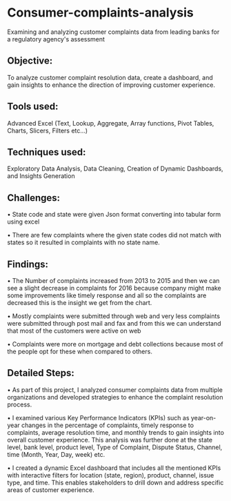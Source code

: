 # Consumer-complaints-analysis

Examining and analyzing customer complaints data from leading banks for a regulatory agency's assessment

## Objective: 
To analyze customer complaint resolution data, create a dashboard, and gain insights to enhance the direction of improving customer experience.

## Tools used: 
Advanced Excel (Text, Lookup, Aggregate, Array functions, Pivot Tables, Charts, Slicers, Filters etc…)

## Techniques used: 
Exploratory Data Analysis, Data Cleaning, Creation of Dynamic Dashboards, and Insights Generation

## Challenges:
 
•	State code and state were given Json format converting into tabular form using excel

•	There are few complaints where the given state codes did not match with states so it resulted in complaints with no state name.


## Findings:

•	The Number of complaints increased from 2013 to 2015 and then we can see a slight decrease in complaints for 2016 because company might make some improvements like timely response and all so the complaints are decreased this is the insight we get from the chart.

•	Mostly complaints were submitted through web and very less complaints were submitted through post mail and fax and from this we can understand that most of the customers were active on web

•	Complaints were more on mortgage and debt collections because most of the people opt for these when compared to others.


## Detailed Steps:

•	As part of this project, I analyzed consumer complaints data from multiple organizations and developed strategies to enhance the complaint resolution process.

•	I examined various Key Performance Indicators (KPIs) such as year-on-year changes in the percentage of complaints, timely response to complaints, average resolution time, and monthly trends to gain insights into overall customer experience. This analysis was further done at the state level, bank level, product level, Type of Complaint, Dispute Status, Channel, time (Month, Year, Day, week) etc.

•	I created a dynamic Excel dashboard that includes all the mentioned KPIs with interactive filters for location (state, region), product, channel, issue type, and time. This enables stakeholders to drill down and address specific areas of customer experience.
